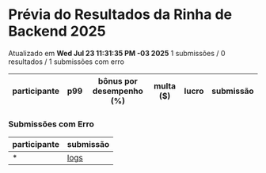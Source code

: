 # Prévia do Resultados da Rinha de Backend 2025
Atualizado em **Wed Jul 23 11:31:35 PM -03 2025**
1 submissões / 0 resultados / 1 submissões com erro


| participante | p99 | bônus por desempenho (%) | multa ($) | lucro | submissão |
| -- | -- | -- | -- | -- | -- |
### Submissões com Erro


| participante | submissão |
| -- | -- |
| * | [logs](https://github.com/zanfranceschi/rinha-de-backend-2025/tree/main/participantes/*) |
